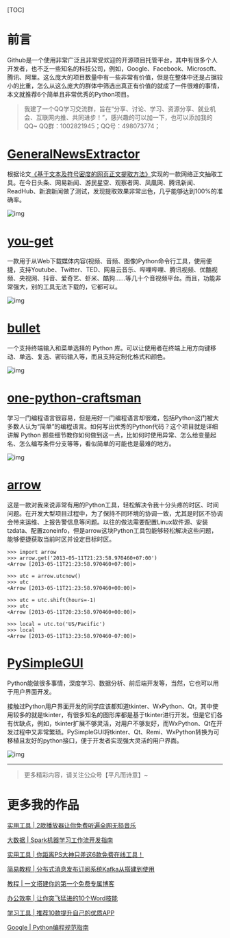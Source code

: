 [TOC]

# 前言

Github是一个使用非常广泛且非常受欢迎的开源项目托管平台，其中有很多个人开发者，也不乏一些知名的科技公司，例如，Google、Facebook、Microsoft、腾讯、阿里。这么庞大的项目数量中有一些非常有价值，但是在整体中还是占据较小的比重，怎么从这么庞大的群体中筛选出真正有价值的就成了一件很难的事情，<!--more-->本文就推荐6个简单且非常优秀的Python项目。

> 我建了一个QQ学习交流群，旨在“分享、讨论、学习、资源分享、就业机会、互联网内推、共同进步！”，感兴趣的可以加一下，也可以添加我的QQ~ QQ群：1002821945；QQ号：498073774；

# [GeneralNewsExtractor](https://github.com/kingname/GeneralNewsExtractor)

根据论文[《基于文本及符号密度的网页正文提取方法》](https://kns.cnki.net/KCMS/detail/detail.aspx?dbcode=CJFQ&dbname=CJFDLAST2019&filename=GWDZ201908029&v=MDY4MTRxVHJXTTFGckNVUkxPZmJ1Wm5GQ2poVXJyQklqclBkTEc0SDlqTXA0OUhiWVI4ZVgxTHV4WVM3RGgxVDM=)实现的一款网络正文抽取工具。在今日头条、网易新闻、游民星空、观察者网、凤凰网、腾讯新闻、ReadHub、新浪新闻做了测试，发现提取效果非常出色，几乎能够达到100%的准确率。

![img](https://pic2.zhimg.com/50/v2-9b1022893ffd5fb69269e330370d715d_b.jpg)

# [you-get](https://github.com/soimort/you-get)

一款用于从Web下载媒体内容(视频、音频、图像)Python命令行工具，使用便捷，支持Youtube、Twitter、TED、网易云音乐、哔哩哔哩、腾讯视频、优酷视频、央视网、抖音、爱奇艺、虾米、酷狗......等几十个音视频平台。而且，功能非常强大，别的工具无法下载的，它都可以。

![img](https://pic4.zhimg.com/50/v2-336ed4d3e9f76065c324b6ca48238aa8_b.jpg)

# [bullet](https://github.com/Mckinsey666/bullet)

一个支持终端输入和菜单选择的 Python 库。可以让使用者在终端上用方向键移动、单选、复选、密码输入等，而且支持定制化格式和颜色。

![img](https://pic4.zhimg.com/50/v2-a3f6abd2469dbeb03820719617161498_b.jpg)

# [one-python-craftsman](https://github.com/piglei/one-python-craftsman)

学习一门编程语言很容易，但是用好一门编程语言却很难，包括Python这门被大多数人认为“简单”的编程语言。如何写出优秀的Python代码？这个项目就是详细讲解 Python 那些细节教你如何做到这一点，比如何时使用异常、怎么给变量起名、怎么编写条件分支等等，看似简单的可能也是最难的地方。

![img](https://pic2.zhimg.com/50/v2-4f50470335df498aee69f577582d45a7_b.jpg)

# [arrow](https://github.com/crsmithdev/arrow)

这是一款对我来说非常有用的Python工具，轻松解决令我十分头疼的时区、时间问题。在开发大型项目过程中，为了保持不同环境的协调一致，尤其是时区不协调会带来运维、上报告警信息等问题。以往的做法需要配置Linux软件源、安装tzdata、配置zoneinfo，但是arrow这块Python工具包能够轻松解决这些问题，能够便捷获取当前时区并设定目标时区。

```
>>> import arrow
>>> arrow.get('2013-05-11T21:23:58.970460+07:00')
<Arrow [2013-05-11T21:23:58.970460+07:00]>

>>> utc = arrow.utcnow()
>>> utc
<Arrow [2013-05-11T21:23:58.970460+00:00]>

>>> utc = utc.shift(hours=-1)
>>> utc
<Arrow [2013-05-11T20:23:58.970460+00:00]>

>>> local = utc.to('US/Pacific')
>>> local
<Arrow [2013-05-11T13:23:58.970460-07:00]>
```

# [PySimpleGUI](https://github.com/PySimpleGUI/PySimpleGUI)

Python能做很多事情，深度学习、数据分析、前后端开发等，当然，它也可以用于用户界面开发。

接触过Python用户界面开发的同学应该都知道tkinter、WxPython、Qt，其中使用较多的就是tkinter，有很多知名的图形库都是基于tkinter进行开发。但是它们各有优缺点，例如，tkinter扩展不够灵活，对用户不够友好，而WxPython、Qt在开发过程中又非常繁琐。PySimpleGUI将tkinter、Qt、Remi、WxPython转换为可移植且友好的python接口，便于开发者实现强大灵活的用户界面。

![img](https://pic3.zhimg.com/50/v2-d4d4ef0e4c56725fae9ea2819cbab82b_b.jpg)

------

> 更多精彩内容，请关注公众号【平凡而诗意】~

# 更多我的作品

[实用工具 | 2款播放器让你免费听遍全网无损音乐](http://mp.weixin.qq.com/s?__biz=MzI0NTM1MzA2Mw==&mid=2247484869&idx=1&sn=9a0208776292d69fa4657819f3662a2a&chksm=e94e9acdde3913db34f753cde062f7ebd68ba9d0622c09d525953a6d95a424c758d199916b68#rd)

[大数据 | Spark机器学习工作流开发指南](http://mp.weixin.qq.com/s?__biz=MzI0NTM1MzA2Mw==&mid=2247484860&idx=1&sn=a18e7e9846006668e2e3989e85e2a6b2&chksm=e94e9ab4de3913a207f69307e1386c9b4f173a9aa85f89170db2f99b6886fb692da6ce8b85c1#rd)

[实用工具 | 你距离PS大神只差这6款免费在线工具！](http://mp.weixin.qq.com/s?__biz=MzI0NTM1MzA2Mw==&mid=2247484855&idx=1&sn=0ed13e66d4e2bb8b44a1c53e422ec248&chksm=e94e9abfde3913a9962d2abf156115165cbf9337ef375ea1c02ac88b9eba4e9285b12143e353#rd)

[简易教程 | 分布式消息发布订阅系统Kafka从搭建到使用](http://mp.weixin.qq.com/s?__biz=MzI0NTM1MzA2Mw==&mid=2247484849&idx=1&sn=7b22b424678c9917c6327168a641a117&chksm=e94e9ab9de3913af50f1bf3412a402f3bf27b4abd50678f153d07778e61ac9a21b4a4bdce2cc&token=326900528&lang=zh_CN#rd)

[教程 | 一文搭建你的第一个免费专属博客](http://mp.weixin.qq.com/s?__biz=MzI0NTM1MzA2Mw==&mid=2247484843&idx=1&sn=288496d86fa5113204c0c72b15b8b082&chksm=e94e9aa3de3913b562153b73d6214eb4a09e4ba0177ae7f0476437494c5f45408af4cf894e66#rd)

[办公效率 | 让你突飞猛进的10个Word技能](http://mp.weixin.qq.com/s?__biz=MzI0NTM1MzA2Mw==&mid=2247484829&idx=1&sn=a607a218cf19bf24fb4ddac599c4196c&chksm=e94e9a95de391383cb33494a8b5dffd1565617cfd1b79c3e97c4da64517d5d16d632f1915d96#rd)

[学习工具 | 推荐10款提升自己的优质APP](http://mp.weixin.qq.com/s?__biz=MzI0NTM1MzA2Mw==&mid=2247484812&idx=1&sn=70be06850fa9e001ec5f5b1aa53dff7c&chksm=e94e9a84de391392ac32e8365474317f209113bec08b3d0acedb32fc845c755b61b20d83af2b#rd)

[Google | Python编程规范指南](http://mp.weixin.qq.com/s?__biz=MzI0NTM1MzA2Mw==&mid=2247484788&idx=1&sn=24ce3cec2d248f11eb8a82908f921ec6&chksm=e94e9a7cde39136a0eda417946a45513be5c8500f77b6ead2f7824c930ebd8e90cc21fede9fa#rd)